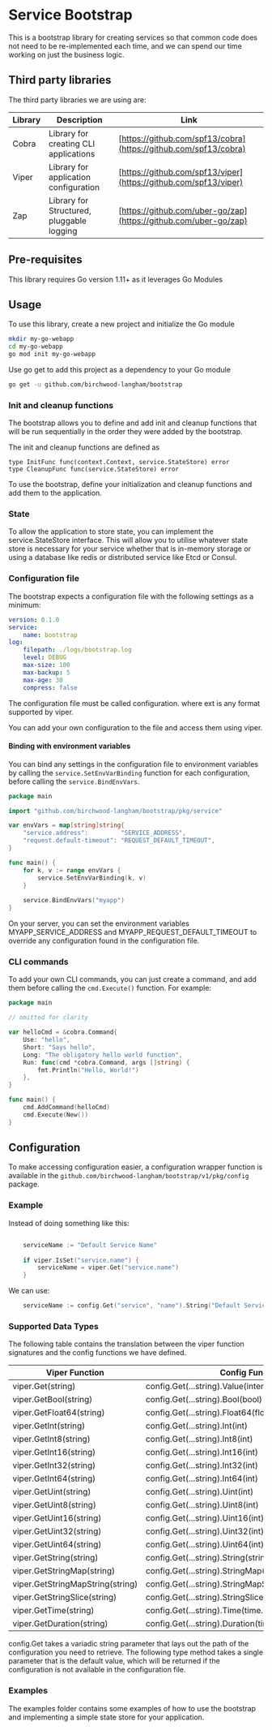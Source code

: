 # Service Bootstrap

This is a bootstrap library for creating services so that common code does not need to be
re-implemented each time, and we can spend our time working on just the business logic.

## Third party libraries

The third party libraries we are using are:

| Library     | Description                                    | Link                                                             |
| ----------- | ---------------------------------------------- | ---------------------------------------------------------------- |
| Cobra       | Library for creating CLI applications          | [https://github.com/spf13/cobra](https://github.com/spf13/cobra) |
| Viper       | Library for application configuration          | [https://github.com/spf13/viper](https://github.com/spf13/viper) |
| Zap         | Library for Structured, pluggable logging      | [https://github.com/uber-go/zap](https://github.com/uber-go/zap) |

## Pre-requisites

This library requires Go version 1.11+ as it leverages Go Modules

## Usage

To use this library, create a new project and initialize the Go module

```bash
mkdir my-go-webapp
cd my-go-webapp
go mod init my-go-webapp
```

Use go get to add this project as a dependency to your Go module
```bash
go get -u github.com/birchwood-langham/bootstrap
```

### Init and cleanup functions

The bootstrap allows you to define and add init and cleanup functions that will be run sequentially in the order they were
added by the bootstrap.

The init and cleanup functions are defined as

```
type InitFunc func(context.Context, service.StateStore) error
type CleanupFunc func(service.StateStore) error
```

To use the bootstrap, define your initialization and cleanup functions and add them to the application.

### State

To allow the application to store state, you can implement the service.StateStore interface. This will allow you to utilise
whatever state store is necessary for your service whether that is in-memory storage or using a database like redis or distributed
service like Etcd or Consul.

### Configuration file

The bootstrap expects a configuration file with the following settings as a minimum:

```yaml
version: 0.1.0
service:
    name: bootstrap
log:
    filepath: ./logs/bootstrap.log
    level: DEBUG
    max-size: 100
    max-backup: 5
    max-age: 30
    compress: false
```

The configuration file must be called configuration.<ext> where ext is any format supported by viper.

You can add your own configuration to the file and access them using viper.

#### Binding with environment variables

You can bind any settings in the configuration file to environment variables by calling the `service.SetEnvVarBinding` function for each configuration,
before calling the `service.BindEnvVars`.

```go
package main

import "github.com/birchwood-langham/bootstrap/pkg/service"

var envVars = map[string]string{
	"service.address":         "SERVICE_ADDRESS",
	"request.default-timeout": "REQUEST_DEFAULT_TIMEOUT",
}

func main() {
	for k, v := range envVars {
		service.SetEnvVarBinding(k, v)
	}
	
	service.BindEnvVars("myapp")
}
```

On your server, you can set the environment variables MYAPP_SERVICE_ADDRESS and MYAPP_REQUEST_DEFAULT_TIMEOUT to override any configuration found in the configuration
file.

### CLI commands

To add your own CLI commands, you can just create a command, and add them before calling the `cmd.Execute()` function. For example:

```go
package main

// omitted for clarity

var helloCmd = &cobra.Command{
    Use: "hello",
    Short: "Says hello",
    Long: "The obligatory hello world function",
    Run: func(cmd *cobra.Command, args []string) {
        fmt.Println("Hello, World!")
    },
}

func main() {
    cmd.AddCommand(helloCmd)
    cmd.Execute(New())
}
```

## Configuration

To make accessing configuration easier, a configuration wrapper function is available in the `github.com/birchwood-langham/bootstrap/v1/pkg/config`
package.

### Example

Instead of doing something like this:

```go

    serviceName := "Default Service Name"
    
    if viper.IsSet("service.name") {
    	serviceName = viper.Get("service.name")
    }

```

We can use:

```go
    serviceName := config.Get("service", "name").String("Default Service Name")
```

### Supported Data Types

The following table contains the translation between the viper function signatures and the config functions we have defined.

| Viper Function                   | Config Function                                          | Return Data Type       |
| -------------------------------- | -------------------------------------------------------- | ---------------------- |
| viper.Get(string)                | config.Get(...string).Value(interface{})                 | interface{}            |
| viper.GetBool(string)            | config.Get(...string).Bool(bool)                         | bool                   |
| viper.GetFloat64(string)         | config.Get(...string).Float64(float64)                   | float64                |
| viper.GetInt(string)             | config.Get(...string).Int(int)                           | int                    |
| viper.GetInt8(string)            | config.Get(...string).Int8(int)                          | int8                   |
| viper.GetInt16(string)           | config.Get(...string).Int16(int)                         | int16                  |
| viper.GetInt32(string)           | config.Get(...string).Int32(int)                         | int32                  |
| viper.GetInt64(string)           | config.Get(...string).Int64(int)                         | int64                  |
| viper.GetUint(string)            | config.Get(...string).Uint(int)                          | uint                   |
| viper.GetUint8(string)           | config.Get(...string).Uint8(int)                         | uint8                  |
| viper.GetUint16(string)          | config.Get(...string).Uint16(int)                        | uint16                 |
| viper.GetUint32(string)          | config.Get(...string).Uint32(int)                        | uint32                 |
| viper.GetUint64(string)          | config.Get(...string).Uint64(int)                        | uint64                 |
| viper.GetString(string)          | config.Get(...string).String(string)                     | string                 |
| viper.GetStringMap(string)       | config.Get(...string).StringMap(map[string]interface{})  | map[string]interface{} |
| viper.GetStringMapString(string) | config.Get(...string).StringMapString(map[string]string) | map[string]string      |
| viper.GetStringSlice(string)     | config.Get(...string).StringSlice([]string)              | []string               |
| viper.GetTime(string)            | config.Get(...string).Time(time.Time)                    | time.Time              |
| viper.GetDuration(string)        | config.Get(...string).Duration(time.Duration)            | time.Duration          |

config.Get takes a variadic string parameter that lays out the path of the configuration you need to retrieve. 
The following type method takes a single parameter that is the default value, which will be returned if the 
configuration is not available in the configuration file.

### Examples

The examples folder contains some examples of how to use the bootstrap and implementing a simple state store for your application.

